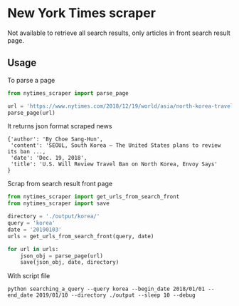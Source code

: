 # New York Times scraper

Not available to retrieve all search results, only articles in front search result page.

## Usage

To parse a page

```python
from nytimes_scraper import parse_page

url = 'https://www.nytimes.com/2018/12/19/world/asia/north-korea-travel-ban-us.html'
parse_page(url)
```

It returns json format scraped news

```
{'author': 'By Choe Sang-Hun',
 'content': 'SEOUL, South Korea — The United States plans to review its ban ...,
 'date': 'Dec. 19, 2018',
 'title': 'U.S. Will Review Travel Ban on North Korea, Envoy Says'
}
```

Scrap from search result front page

```python
from nytimes_scraper import get_urls_from_search_front
from nytimes_scraper import save

directory = './output/korea/'
query = 'korea'
date = '20190103'
urls = get_urls_from_search_front(query, date)

for url in urls:
    json_obj = parse_page(url)
    save(json_obj, date, directory)
```

With script file

```
python searching_a_query --query korea --begin_date 2018/01/01 --end_date 2019/01/10 --directory ./output --sleep 10 --debug
```